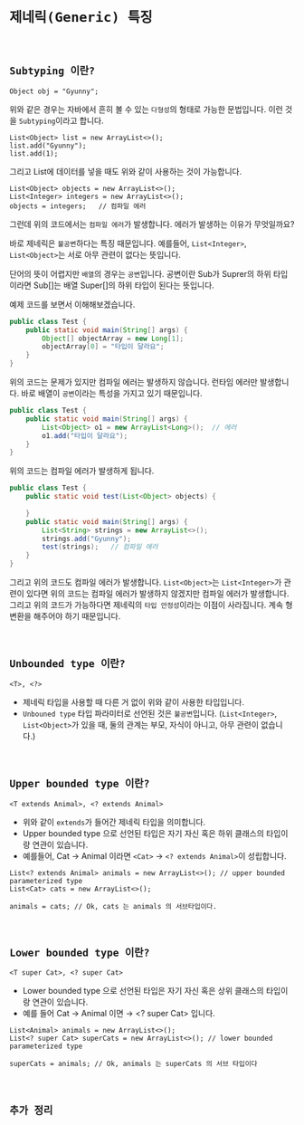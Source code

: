 # `제네릭(Generic) 특징`

<br>

## `Subtyping 이란?`

```
Object obj = "Gyunny";
```

위와 같은 경우는 자바에서 흔히 볼 수 있는 `다형성`의 형태로 가능한 문법입니다. 이런 것을 `Subtyping`이라고 합니다. 

```
List<Object> list = new ArrayList<>();
list.add("Gyunny");
list.add(1);
```

그리고 List에 데이터를 넣을 때도 위와 같이 사용하는 것이 가능합니다. 

```
List<Object> objects = new ArrayList<>();
List<Integer> integers = new ArrayList<>();
objects = integers;   // 컴파일 에러
```

그런데 위의 코드에서는 `컴파일 에러`가 발생합니다. 에러가 발생하는 이유가 무엇일까요?

바로 제네릭은 `불공변`하다는 특징 때문입니다. 예를들어, `List<Integer>`, `List<Object>`는 서로 아무 관련이 없다는 뜻입니다. 

단어의 뜻이 어렵지만 `배열`의 경우는 `공변`입니다. 공변이란 Sub가 Suprer의 하위 타입이라면 Sub[]는 배열 Super[]의 하위 타입이 된다는 뜻입니다. 

예제 코드를 보면서 이해해보겠습니다. 

```java
public class Test {
    public static void main(String[] args) {
        Object[] objectArray = new Long[1];
        objectArray[0] = "타입이 달라요";
    }
}
```

위의 코드는 문제가 있지만 컴파일 에러는 발생하지 않습니다. 런타임 에러만 발생합니다. 바로 배열이 `공변`이라는 특성을 가지고 있기 때문입니다. 

```java
public class Test {
    public static void main(String[] args) {
        List<Object> o1 = new ArrayList<Long>();  // 에러
        o1.add("타입이 달라요");
    }
}
```

위의 코드는 컴파일 에러가 발생하게 됩니다. 

```java
public class Test {
    public static void test(List<Object> objects) {
        
    }
    public static void main(String[] args) {
        List<String> strings = new ArrayList<>();
        strings.add("Gyunny");
        test(strings);   // 컴파일 에러
    }
}
```

그리고 위의 코드도 컴파일 에러가 발생합니다. `List<Object>`는 `List<Integer>`가 관련이 있다면 위의 코드는 컴파일 에러가 발생하지 않겠지만 
컴파일 에러가 발생합니다. 그리고 위의 코드가 가능하다면 제네릭의 `타입 안정성`이라는 이점이 사라집니다. 계속 형변환을 해주어야 하기 때문입니다. 

<br>


## `Unbounded type 이란?`

```
<T>, <?>
```

- 제네릭 타입을 사용할 때 다른 거 없이 위와 같이 사용한 타입입니다.  
- `Unbouned type` 타입 파라미터로 선언된 것은 `불공변`입니다. (`List<Integer>`, `List<Object>`가 있을 때, 둘의 관계는 부모, 자식이 아니고, 아무 관련이 없습니다.)

<br>

## `Upper bounded type 이란?`

```
<T extends Animal>, <? extends Animal>
```

- 위와 같이 `extends`가 들어간 제네릭 타입을 의미합니다. 
- Upper bounded type 으로 선언된 타입은 자기 자신 혹은 하위 클래스의 타입이랑 연관이 있습니다. 
- 예를들어, Cat -> Animal 이라면 `<Cat>` -> `<? extends Animal>`이 성립합니다. 

```
List<? extends Animal> animals = new ArrayList<>(); // upper bounded parameterized type
List<Cat> cats = new ArrayList<>();

animals = cats; // Ok, cats 는 animals 의 서브타입이다.
```

<br>

## `Lower bounded type 이란?`

```
<T super Cat>, <? super Cat>
```

- Lower bounded type 으로 선언된 타입은 자기 자신 혹은 상위 클래스의 타입이랑 연관이 있습니다. 
- 예를 들어 Cat → Animal 이면 <Animal> → <? super Cat> 입니다. 

```
List<Animal> animals = new ArrayList<>();
List<? super Cat> superCats = new ArrayList<>(); // lower bounded parameterized type

superCats = animals; // Ok, animals 는 superCats 의 서브 타입이다
```

<br>

## `추가 정리`


